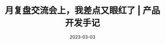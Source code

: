 ---
title: 月复盘交流会上，我差点又眼红了 | 产品开发手记
date: 2023-03-03
link: https://sunnylife42.com/docs/logdev/core-value-202302
description: 前两天 闪闪人生推进器 月复盘交流会，先锋用户分享的一个细节，让我眼睛差点又红了—— <br> 他前两周把借助 闪闪人生推进器 梳理的人生全局规划发给爱人，爱人感觉很感动。<br>他是头部公司的算法骨干，去年我征集用户访谈验证产品设想时，不仅马上报名，还因为聊后感觉收获大，把爱人也推荐来参与访谈。他们俩都给了我很大帮助。<br>这次他的反馈也带给我带来很多关于人生发展、尤其拥抱爱与成就的触动启发，忍不住记录下来。 <br>如果你是团队骨干，更值得来瞅瞅这里的资源线索。因为这些实践框架，大多来自企业经营领域，不仅让人既有人生宏观全局战略思考，又易好微观管理踏实落地、持续迭代。对工作也会有很大帮助，助你更易基于公司、团队的目标规划和个人诉求，拆解制定靠谱的目标计划并持续反思迭代，带队出成果：）
---